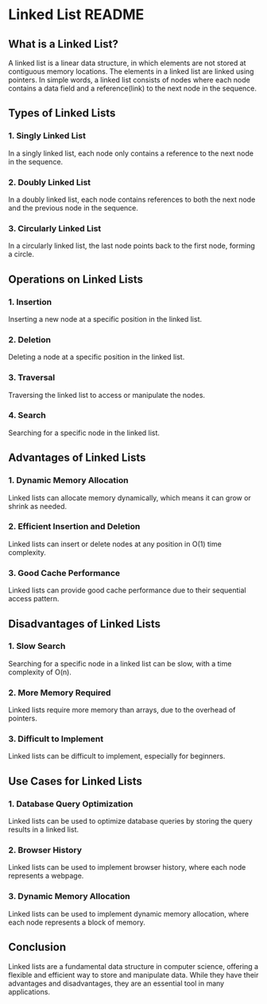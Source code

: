 **Linked List README**
=====================

**What is a Linked List?**
-------------------------

A linked list is a linear data structure, in which elements are not stored at contiguous memory locations. The elements in a linked list are linked using pointers. In simple words, a linked list consists of nodes where each node contains a data field and a reference(link) to the next node in the sequence.

**Types of Linked Lists**
-------------------------

### 1. **Singly Linked List**

In a singly linked list, each node only contains a reference to the next node in the sequence.

### 2. **Doubly Linked List**

In a doubly linked list, each node contains references to both the next node and the previous node in the sequence.

### 3. **Circularly Linked List**

In a circularly linked list, the last node points back to the first node, forming a circle.

**Operations on Linked Lists**
-----------------------------

### 1. **Insertion**

Inserting a new node at a specific position in the linked list.

### 2. **Deletion**

Deleting a node at a specific position in the linked list.

### 3. **Traversal**

Traversing the linked list to access or manipulate the nodes.

### 4. **Search**

Searching for a specific node in the linked list.

**Advantages of Linked Lists**
-----------------------------

### 1. **Dynamic Memory Allocation**

Linked lists can allocate memory dynamically, which means it can grow or shrink as needed.

### 2. **Efficient Insertion and Deletion**

Linked lists can insert or delete nodes at any position in O(1) time complexity.

### 3. **Good Cache Performance**

Linked lists can provide good cache performance due to their sequential access pattern.

**Disadvantages of Linked Lists**
-------------------------------

### 1. **Slow Search**

Searching for a specific node in a linked list can be slow, with a time complexity of O(n).

### 2. **More Memory Required**

Linked lists require more memory than arrays, due to the overhead of pointers.

### 3. **Difficult to Implement**

Linked lists can be difficult to implement, especially for beginners.

**Use Cases for Linked Lists**
-----------------------------

### 1. **Database Query Optimization**

Linked lists can be used to optimize database queries by storing the query results in a linked list.

### 2. **Browser History**

Linked lists can be used to implement browser history, where each node represents a webpage.

### 3. **Dynamic Memory Allocation**

Linked lists can be used to implement dynamic memory allocation, where each node represents a block of memory.

**Conclusion**
----------

Linked lists are a fundamental data structure in computer science, offering a flexible and efficient way to store and manipulate data. While they have their advantages and disadvantages, they are an essential tool in many applications.